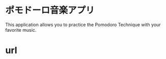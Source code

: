 # ポモドーロ音楽アプリ
This application allows you to practice the Pomodoro Technique with your favorite music.

# url
